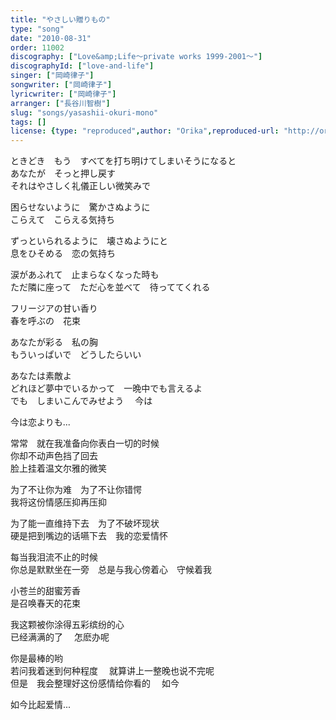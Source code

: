 ```yaml
---
title: "やさしい贈りもの"
type: "song"
date: "2010-08-31"
order: 11002
discography: ["Love&amp;Life〜private works 1999-2001〜"]
discographyId: ["love-and-life"]
singer: ["岡崎律子"]
songwriter: ["岡崎律子"]
lyricwriter: ["岡崎律子"]
arranger: ["長谷川智樹"]
slug: "songs/yasashii-okuri-mono"
tags: []
license: {type: "reproduced",author: "Orika",reproduced-url: "http://orikamushi.myweb.hinet.net/",reproduced-website: "織歌蟲網站"}
---
```


ときどき　もう　すべてを打ち明けてしまいそうになると   
あなたが　そっと押し戻す   
それはやさしく礼儀正しい微笑みで   
  
困らせないように　驚かさぬように   
こらえて　こらえる気持ち   
  
ずっといられるように　壊さぬようにと   
息をひそめる　恋の気持ち   
  
涙があふれて　止まらなくなった時も   
ただ隣に座って　ただ心を並べて　待っててくれる   
  
フリージアの甘い香り   
春を呼ぶの　花束   
  
あなたが彩る　私の胸   
もういっぱいで　どうしたらいい   
  
あなたは素敵よ   
どれほど夢中でいるかって　一晩中でも言えるよ   
でも　しまいこんでみせよう　 今は　   
  
今は恋よりも...  
  
  <!-- 翻译 -->

常常　就在我准备向你表白一切的时候   
你却不动声色挡了回去   
脸上挂着温文尔雅的微笑   
  
为了不让你为难　为了不让你错愕   
我将这份情感压抑再压抑   
  
为了能一直维持下去　为了不破坏现状   
硬是把到嘴边的话嚥下去　我的恋爱情怀   
  
每当我泪流不止的时候   
你总是默默坐在一旁　总是与我心傍着心　守候着我   
  
小苍兰的甜蜜芳香   
是召唤春天的花束   
  
我这颗被你涂得五彩缤纷的心   
已经满满的了　 怎麽办呢   
  
你是最棒的哟   
若问我着迷到何种程度　 就算讲上一整晚也说不完呢   
但是　我会整理好这份感情给你看的　 如今　   
  
如今比起爱情...
